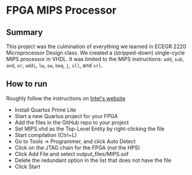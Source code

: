 # FPGA MIPS Processor

## Summary

This project was the culmination of everything we learned in ECEGR 2220 Microprocessor Design class. We created a (stripped-down) single-cycle MIPS processor in VHDL. It was limited to the MIPS instructions: `add`, `sub`, `and`, `or`, `addi`, `lw`, `sw`, `beq`, `j`, `sll`, and `srl`.

## How to run

Roughly follow the instructions on [Intel's website](https://software.intel.com/content/www/us/en/develop/articles/how-to-program-your-first-fpga-device.html)

- Install Quartus Prime Lite
- Start a new Quartus project for your FPGA
- Add the files in the GitHub repo to your project
- Set MIPS.vhd as the Top-Level Entity by right-clicking the file
- Start compilation (Ctrl+L)
- Go to Tools → Programmer, and click Auto Detect
- Click on the JTAG chain for the FPGA (not the HPS)
- Click Add File and select output_files/MIPS.sof
- Delete the redundant option in the list that does not have the file
- Click Start

